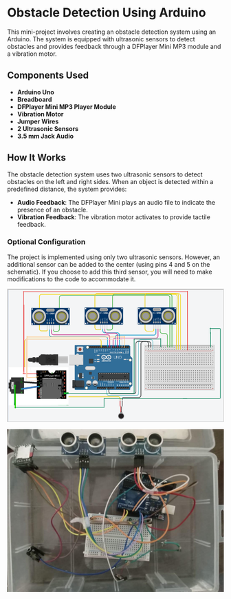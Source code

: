 # Obstacle Detection Using Arduino

This mini-project involves creating an obstacle detection system using an Arduino. The system is equipped with ultrasonic sensors to detect obstacles and provides feedback through a DFPlayer Mini MP3 module and a vibration motor.

## Components Used

- **Arduino Uno**
- **Breadboard**
- **DFPlayer Mini MP3 Player Module**
- **Vibration Motor**
- **Jumper Wires**
- **2 Ultrasonic Sensors**
- **3.5 mm Jack Audio**

## How It Works

The obstacle detection system uses two ultrasonic sensors to detect obstacles on the left and right sides. When an object is detected within a predefined distance, the system provides:

- **Audio Feedback**: The DFPlayer Mini plays an audio file to indicate the presence of an obstacle.
- **Vibration Feedback**: The vibration motor activates to provide tactile feedback.

### **Optional Configuration**

The project is implemented using only two ultrasonic sensors. However, an additional sensor can be added to the center (using pins 4 and 5 on the schematic). If you choose to add this third sensor, you will need to make modifications to the code to accommodate it.

![Photo1](https://raw.githubusercontent.com/AssanAbboud1/Arduino-Project/main/Photo1.png)

![Photo2](https://raw.githubusercontent.com/AssanAbboud1/Arduino-Project/main/Photo2.png)